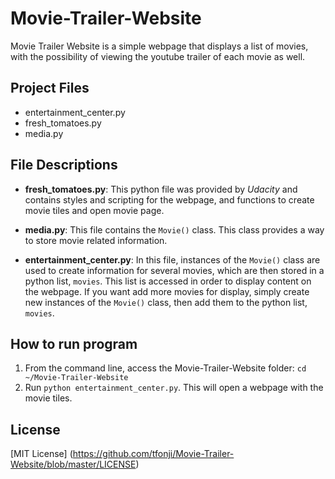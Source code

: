 # Movie-Trailer-Website

Movie Trailer Website is a simple webpage that displays a list of movies, with the possibility of viewing the youtube trailer of each movie as well.

## Project Files
- entertainment_center.py
- fresh_tomatoes.py
- media.py

## File Descriptions
- **fresh_tomatoes.py**: This python file was provided by *Udacity* and contains styles and scripting for the webpage, and functions to
create movie tiles and open movie page.

- **media.py**: This file contains the `Movie()` class. This class provides a way to store movie related information.

- **entertainment_center.py**: In this file, instances of the `Movie()` class are used to create information for several movies,
which are then stored in a python list, `movies`. This list is accessed in order to display content on the webpage. If you want add more
movies for display, simply create new instances of the `Movie()` class, then add them to the python list, `movies`.

## How to run program
1. From the command line, access the Movie-Trailer-Website folder: `cd ~/Movie-Trailer-Website`
2. Run `python entertainment_center.py`. This will open a webpage with the movie tiles.


## License
[MIT License] (https://github.com/tfonji/Movie-Trailer-Website/blob/master/LICENSE)



